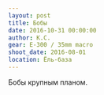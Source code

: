 ```yaml
---
layout: post
title: Бобы
date: 2016-10-31 00:00:00
author: К.С.
gear: E-300 / 35mm macro
shoot_date: 2016-08-01
location: Ёль-база
---
```


Бобы крупным планом.
